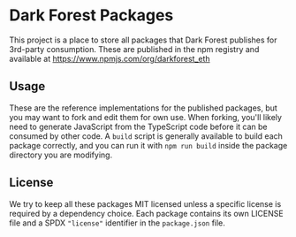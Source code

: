 # Dark Forest Packages

This project is a place to store all packages that Dark Forest publishes for 3rd-party consumption. These are published in the npm registry and available at https://www.npmjs.com/org/darkforest_eth

## Usage

These are the reference implementations for the published packages, but you may want to fork and edit them for own use. When forking, you'll likely need to generate JavaScript from the TypeScript code before it can be consumed by other code. A `build` script is generally available to build each package correctly, and you can run it with `npm run build` inside the package directory you are modifying.

## License

We try to keep all these packages MIT licensed unless a specific license is required by a dependency choice. Each package contains its own LICENSE file and a SPDX `"license"` identifier in the `package.json` file.
